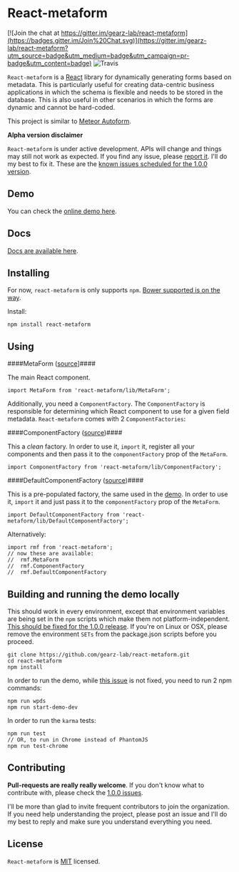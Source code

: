 React-metaform
===

[![Join the chat at https://gitter.im/gearz-lab/react-metaform](https://badges.gitter.im/Join%20Chat.svg)](https://gitter.im/gearz-lab/react-metaform?utm_source=badge&utm_medium=badge&utm_campaign=pr-badge&utm_content=badge)
![Travis](https://travis-ci.org/gearz-lab/react-metaform.svg)

`React-metaform` is a [React](https://facebook.github.io/react/) library for dynamically generating forms based on metadata.
This is particularly useful for creating data-centric business applications in which the schema is flexible and needs
to be stored in the database. This is also useful in other scenarios in which the forms are dynamic and cannot be hard-coded.
 
This project is similar to [Meteor Autoform](https://github.com/aldeed/meteor-autoform).

**Alpha version disclaimer**

`React-metaform` is under active development. APIs will change and things may still not work as expected. If you find
  any issue, please [report it](https://github.com/gearz-lab/react-metaform/issues). I'll do my best to fix it.
  These are the [known issues scheduled for the 1.0.0 version](https://github.com/gearz-lab/react-metaform/milestones/1.0.0).

Demo
---

You can check the [online demo here](http://gearz-lab.github.io/react-metaform/demo.html).

Docs
---

[Docs are available here](https://github.com/gearz-lab/react-metaform/blob/master/docs-md/Documentation.md).

Installing
---

For now, `react-metaform` is only supports `npm`. [Bower supported is on the way](https://github.com/gearz-lab/react-metaform/issues/4).

Install:

    npm install react-metaform

Using
---

####MetaForm ([source](https://github.com/gearz-lab/react-metaform/blob/master/src/MetaForm.js)]####

The main React component.

    import MetaForm from 'react-metaform/lib/MetaForm';
    
Additionally, you need a `ComponentFactory`. The `ComponentFactory` is responsible for determining which React
component to use for a given field metadata. `React-metaform` comes with 2 `ComponentFactories`:

####ComponentFactory ([source](https://github.com/gearz-lab/react-metaform/blob/master/src/ComponentFactory.js))####

This a *clean* factory. In order to use it, `import` it, register all your components and then pass it to the `componentFactory`
prop of the `MetaForm`.

    import ComponentFactory from 'react-metaform/lib/ComponentFactory';
    
####DefaultComponentFactory ([source](https://github.com/gearz-lab/react-metaform/blob/master/src/DefaultComponentFactory.js))####

This is a pre-populated factory, the same used in the [demo](http://gearz-lab.github.io/react-metaform/demo.html).
In order to use it, `import` it and just pass it to the `componentFactory` prop of the `MetaForm`.

    import DefaultComponentFactory from 'react-metaform/lib/DefaultComponentFactory';
    
Alternatively:

    import rmf from 'react-metaform';
    // now these are available:
    //  rmf.MetaForm
    //  rmf.ComponentFactory
    //  rmf.DefaultComponentFactory
    
Building and running the demo locally
---

This should work in every environment, except that environment variables are being set in the `npm` scripts which 
make them not platform-independent. [This should be fixed for the 1.0.0 release](https://github.com/gearz-lab/react-metaform/issues/5).
If you're on Linux or OSX, please remove the environment `SETs` from the package.json scripts before you proceed.

    git clone https://github.com/gearz-lab/react-metaform.git
    cd react-metaform
    npm install
    
In order to run the demo, while [this issue](https://github.com/gearz-lab/react-metaform/issues/6) is not fixed, you need to run 2 npm commands:

    npm run wpds
    npm run start-demo-dev
    
In order to run the `karma` tests:

    npm run test
    // OR, to run in Chrome instead of PhantomJS
    npm run test-chrome
     
Contributing
---

**Pull-requests are really really welcome**. If you don't know what to contribute with, please check the [1.0.0 issues](https://github.com/gearz-lab/react-metaform/milestones/1.0.0).
 
I'll be more than glad to invite frequent contributors to join the organization.
If you need help understanding the project, please post an issue and I'll do my best to reply and make sure you understand everything
you need.


License
---
`React-metaform` is [MIT](https://github.com/gearz-lab/react-metaform/blob/master/LICENSE) licensed.

